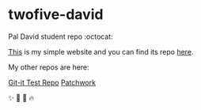 # twofive-david
Pal David student repo :octocat:

[This](https://twofive-david.github.io/) is my simple website and you can find its repo [here](https://github.com/twofive-david/twofive-david.github.io).

My other repos are here:

[Git-it Test Repo](https://github.com/twofive-david/Git-it-test-repo)
[Patchwork](https://github.com/twofive-david/patchwork)

:sparkles: :rocket: :metal: :fire: